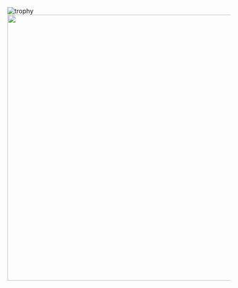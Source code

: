 ![trophy](https://github-profile-trophy.vercel.app/?username=ryo-ma)
<img width="600" src="https://github-readme-activity-graph.vercel.app/graph?username=keaeye&theme=github-compact&hide_border=true&area=true" />
